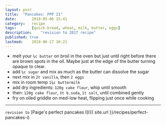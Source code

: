 ```yaml
---
layout: post
title: 	"Pancakes: PPP II"
date:		2018-05-06 15:41
category:	recipe
tags:		[quick-bread, wheat, milk, butter, eggs] 
description: 	"revision to 2017 recipe"
published: true
lastmod:	2018-06-17 10:21
---
```


*	melt your `¼c butter` on broil in the oven but just until right before there are brown spots in the oil. Maybe just at the edge of the butter turning opaque to clear.
*	add `¼c sugar` and mix as much as the butter can dissolve the sugar
*	next mix in `2t vanilla`, then `2 eggs`
*	mix in room temp `1¾c buttermilk`
*	add dry ingredients: `120g cake flour`, whip until smooth
*	then: `120g cake flour`, `1t b.soda`, `1t salt`, until combined gently
*	fry on oiled griddle on med-low heat, flipping just once while cooking

*****
`revision to`
[Paige's perfect pancakes I]({{ site.url }}/recipes/perfect-pancakes-i)

